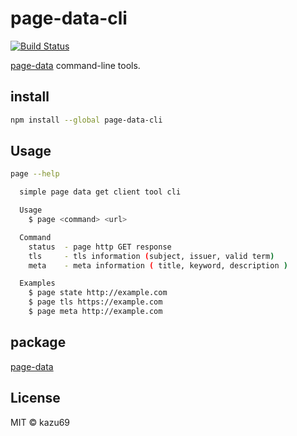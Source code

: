 # page-data-cli

[![Build Status](https://travis-ci.org/kazu69/page-data-cli.svg?branch=master)](https://travis-ci.org/kazu69/page-data-cli)

[page-data](https://www.npmjs.com/package/page-data) command-line tools.

## install

```sh
npm install --global page-data-cli
```

## Usage

```sh
page --help

  simple page data get client tool cli

  Usage
    $ page <command> <url>

  Command
    status  - page http GET response
    tls     - tls information (subject, issuer, valid term)
    meta    - meta information ( title, keyword, description )

  Examples
    $ page state http://example.com
    $ page tls https://example.com
    $ page meta http://example.com
```

## package

[page-data](https://www.npmjs.com/package/page-data)

## License

MIT © kazu69
